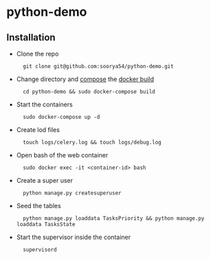 # python-demo

## Installation

- Clone the repo
		
		git clone git@github.com:soorya54/python-demo.git

- Change directory and [compose](https://docs.docker.com/compose/install/) the [docker build](https://docs.docker.com/install/)

		cd python-demo && sudo docker-compose build 

- Start the containers

		sudo docker-compose up -d

- Create lod files

		touch logs/celery.log && touch logs/debug.log

- Open bash of the web container

		sudo docker exec -it <container-id> bash

- Create a super user
		
		python manage.py createsuperuser

- Seed the tables

		python manage.py loaddata TasksPriority && python manage.py loaddata TasksState

- Start the supervisor inside the container

		supervisord